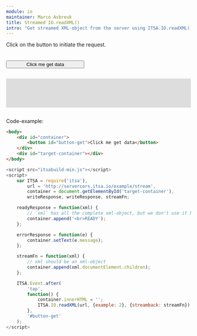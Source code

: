 ```yaml
---
module: io
maintainer: Marco Asbreuk
title: Streamed IO.readXML()
intro: "Get streamed XML-object from the server using ITSA.IO.readXML() using streamback."
---
```


<style type="text/css">
    #container {
        margin: 2em 0;
        min-height: 2em;
    }
    #container button {
        margin-top: 0.5em;
        min-width: 16em;
    }
    #target-container {
        margin: 2em 0;
        padding: 1em;
        min-height: 3.6em;
        background-color: #ddd;
    }
    #target-container div {
        display: block;
    }
</style>

Click on the button to initiate the request.

<div id="container">
    <button id="button-get" class="pure-button pure-button-primary pure-button-bordered">Click me get data</button>
</div>
<div id="target-container"></div>

Code-example:

```html
<body>
    <div id="container">
        <button id="button-get">Click me get data</button>
    </div>
    <div id="target-container"></div>
</body>
```

```js
<script src="itsabuild-min.js"></script>
<script>
    var ITSA = require('itsa'),
        url = 'http://servercors.itsa.io/example/stream',
        container = document.getElementById('target-container'),
        writeResponse, writeResponse, streamFn;

    readyResponse = function(xml) {
        // `xml` has all the complete xml-object, but we don't use it here.
        container.append('<br>READY');
    };

    errorResponse = function(e) {
        container.setText(e.message);
    };

    streamFn = function(xml) {
        // xml should be an xml-object
        container.append(xml.documentElement.children);
    };

    ITSA.Event.after(
        'tap',
        function() {
            container.innerHTML = '';
            ITSA.IO.readXML(url, {example: 2}, {streamback: streamFn}).then(readyResponse, errorResponse);
        },
        '#button-get'
    );
</script>
```

<script src="../../dist/itsabuild-min.js"></script>
<script>
    var ITSA = require('itsa'),
        url = 'http://servercors.itsa.io/example/stream',
        container = document.getElementById('target-container'),
        writeResponse, writeResponse, streamFn;

    readyResponse = function(xml) {
        // `xml` has all the complete xml-object, but we don't use it here.
        container.append('<br>READY');
    };

    errorResponse = function(e) {
        container.setText(e.message);
    };

    streamFn = function(xml) {
        // xml should be an xml-object
        container.append(xml.documentElement.children);
    };

    ITSA.Event.after(
        'tap',
        function() {
            container.innerHTML = '';
            ITSA.IO.readXML(url, {example: 2}, {streamback: streamFn}).then(readyResponse, errorResponse);
        },
        '#button-get'
    );
</script>